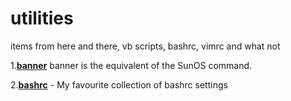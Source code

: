 # utilities
items from here and there, vb scripts, bashrc, vimrc and what not

1.[**banner**](https://github.com/satyapavan/scratch-pad/blob/master/banner) banner is the equivalent of the SunOS command. 

2.[**bashrc**](
https://github.com/satyapavan/scratch-pad/blob/master/bashrc) - My favourite collection of bashrc settings
